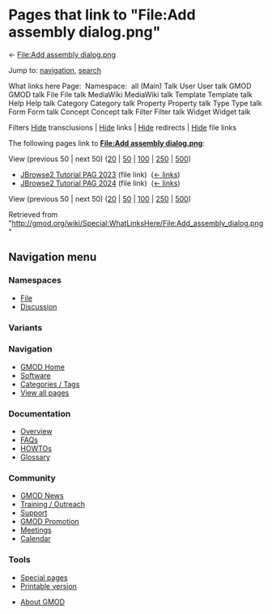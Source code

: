 <div id="mw-page-base" class="noprint">

</div>

<div id="mw-head-base" class="noprint">

</div>

<div id="content" class="mw-body" role="main">

<span id="top"></span>

<div id="mw-js-message" style="display:none;">

</div>



# <span dir="auto">Pages that link to "File:Add assembly dialog.png"</span>

<div id="bodyContent">

<div id="contentSub">

← [File:Add assembly
dialog.png](/wiki/File:Add_assembly_dialog.png "File:Add assembly dialog.png")

</div>

<div id="jump-to-nav" class="mw-jump">

Jump to: [navigation](#mw-navigation), [search](#p-search)

</div>

<div id="mw-content-text">

What links here Page:  Namespace:  all (Main) Talk User User talk GMOD
GMOD talk File File talk MediaWiki MediaWiki talk Template Template talk
Help Help talk Category Category talk Property Property talk Type Type
talk Form Form talk Concept Concept talk Filter Filter talk Widget
Widget talk

Filters
[Hide](/mediawiki/index.php?title=Special:WhatLinksHere/File:Add_assembly_dialog.png&hidetrans=1 "Special:WhatLinksHere/File:Add assembly dialog.png")
transclusions \|
[Hide](/mediawiki/index.php?title=Special:WhatLinksHere/File:Add_assembly_dialog.png&hidelinks=1 "Special:WhatLinksHere/File:Add assembly dialog.png")
links \|
[Hide](/mediawiki/index.php?title=Special:WhatLinksHere/File:Add_assembly_dialog.png&hideredirs=1 "Special:WhatLinksHere/File:Add assembly dialog.png")
redirects \|
[Hide](/mediawiki/index.php?title=Special:WhatLinksHere/File:Add_assembly_dialog.png&hideimages=1 "Special:WhatLinksHere/File:Add assembly dialog.png")
file links

The following pages link to **[File:Add assembly
dialog.png](/wiki/File:Add_assembly_dialog.png "File:Add assembly dialog.png")**:

View (previous 50 \| next 50)
([20](/mediawiki/index.php?title=Special:WhatLinksHere/File:Add_assembly_dialog.png&limit=20 "Special:WhatLinksHere/File:Add assembly dialog.png")
\|
[50](/mediawiki/index.php?title=Special:WhatLinksHere/File:Add_assembly_dialog.png&limit=50 "Special:WhatLinksHere/File:Add assembly dialog.png")
\|
[100](/mediawiki/index.php?title=Special:WhatLinksHere/File:Add_assembly_dialog.png&limit=100 "Special:WhatLinksHere/File:Add assembly dialog.png")
\|
[250](/mediawiki/index.php?title=Special:WhatLinksHere/File:Add_assembly_dialog.png&limit=250 "Special:WhatLinksHere/File:Add assembly dialog.png")
\|
[500](/mediawiki/index.php?title=Special:WhatLinksHere/File:Add_assembly_dialog.png&limit=500 "Special:WhatLinksHere/File:Add assembly dialog.png"))

- [JBrowse2 Tutorial PAG
  2023](/wiki/JBrowse2_Tutorial_PAG_2023 "JBrowse2 Tutorial PAG 2023")
  (file link) ‎ <span class="mw-whatlinkshere-tools">([←
  links](/mediawiki/index.php?title=Special:WhatLinksHere&target=JBrowse2+Tutorial+PAG+2023 "Special:WhatLinksHere"))</span>
- [JBrowse2 Tutorial PAG
  2024](/wiki/JBrowse2_Tutorial_PAG_2024 "JBrowse2 Tutorial PAG 2024")
  (file link) ‎ <span class="mw-whatlinkshere-tools">([←
  links](/mediawiki/index.php?title=Special:WhatLinksHere&target=JBrowse2+Tutorial+PAG+2024 "Special:WhatLinksHere"))</span>

View (previous 50 \| next 50)
([20](/mediawiki/index.php?title=Special:WhatLinksHere/File:Add_assembly_dialog.png&limit=20 "Special:WhatLinksHere/File:Add assembly dialog.png")
\|
[50](/mediawiki/index.php?title=Special:WhatLinksHere/File:Add_assembly_dialog.png&limit=50 "Special:WhatLinksHere/File:Add assembly dialog.png")
\|
[100](/mediawiki/index.php?title=Special:WhatLinksHere/File:Add_assembly_dialog.png&limit=100 "Special:WhatLinksHere/File:Add assembly dialog.png")
\|
[250](/mediawiki/index.php?title=Special:WhatLinksHere/File:Add_assembly_dialog.png&limit=250 "Special:WhatLinksHere/File:Add assembly dialog.png")
\|
[500](/mediawiki/index.php?title=Special:WhatLinksHere/File:Add_assembly_dialog.png&limit=500 "Special:WhatLinksHere/File:Add assembly dialog.png"))

</div>

<div class="printfooter">

Retrieved from
"<http://gmod.org/wiki/Special:WhatLinksHere/File:Add_assembly_dialog.png>"

</div>

<div id="catlinks" class="catlinks catlinks-allhidden">

</div>

<div class="visualClear">

</div>

</div>

</div>

<div id="mw-navigation">

## Navigation menu

<div id="mw-head">



<div id="left-navigation">

<div id="p-namespaces" class="vectorTabs" role="navigation"
aria-labelledby="p-namespaces-label">

### Namespaces

- <span id="ca-nstab-image"><a href="/wiki/File:Add_assembly_dialog.png" accesskey="c"
  title="View the file page [c]">File</a></span>
- <span id="ca-talk"><a
  href="/mediawiki/index.php?title=File_talk:Add_assembly_dialog.png&amp;action=edit&amp;redlink=1"
  accesskey="t"
  title="Discussion about the content page [t]">Discussion</a></span>

</div>

<div id="p-variants" class="vectorMenu emptyPortlet" role="navigation"
aria-labelledby="p-variants-label">

### 

### Variants[](#)

<div class="menu">

</div>

</div>

</div>

<div id="right-navigation">





</div>



</div>

</div>

</div>

<div id="mw-panel">

<div id="p-logo" role="banner">

<a href="/wiki/Main_Page"
style="background-image: url(http://gmod.org/images/GMOD-cogs.png);"
title="Visit the main page"></a>

</div>

<div id="p-Navigation" class="portal" role="navigation"
aria-labelledby="p-Navigation-label">

### Navigation

<div class="body">

- <span id="n-GMOD-Home">[GMOD Home](/wiki/Main_Page)</span>
- <span id="n-Software">[Software](/wiki/GMOD_Components)</span>
- <span id="n-Categories-.2F-Tags">[Categories /
  Tags](/wiki/Categories)</span>
- <span id="n-View-all-pages">[View all
  pages](/wiki/Special:AllPages)</span>

</div>

</div>

<div id="p-Documentation" class="portal" role="navigation"
aria-labelledby="p-Documentation-label">

### Documentation

<div class="body">

- <span id="n-Overview">[Overview](/wiki/Overview)</span>
- <span id="n-FAQs">[FAQs](/wiki/Category:FAQ)</span>
- <span id="n-HOWTOs">[HOWTOs](/wiki/Category:HOWTO)</span>
- <span id="n-Glossary">[Glossary](/wiki/Glossary)</span>

</div>

</div>

<div id="p-Community" class="portal" role="navigation"
aria-labelledby="p-Community-label">

### Community

<div class="body">

- <span id="n-GMOD-News">[GMOD News](/wiki/GMOD_News)</span>
- <span id="n-Training-.2F-Outreach">[Training /
  Outreach](/wiki/Training_and_Outreach)</span>
- <span id="n-Support">[Support](/wiki/Support)</span>
- <span id="n-GMOD-Promotion">[GMOD
  Promotion](/wiki/GMOD_Promotion)</span>
- <span id="n-Meetings">[Meetings](/wiki/Meetings)</span>
- <span id="n-Calendar">[Calendar](/wiki/Calendar)</span>

</div>

</div>

<div id="p-tb" class="portal" role="navigation"
aria-labelledby="p-tb-label">

### Tools

<div class="body">

- <span id="t-specialpages"><a href="/wiki/Special:SpecialPages" accesskey="q"
  title="A list of all special pages [q]">Special pages</a></span>
- <span id="t-print"><a
  href="/mediawiki/index.php?title=Special:WhatLinksHere/File:Add_assembly_dialog.png&amp;printable=yes"
  rel="alternate" accesskey="p"
  title="Printable version of this page [p]">Printable version</a></span>

</div>

</div>

</div>

</div>

<div id="footer" role="contentinfo">

- <span id="footer-places-about">[About
  GMOD](/wiki/GMOD:About "GMOD:About")</span>

<!-- -->






</div>
